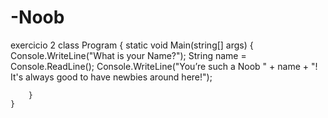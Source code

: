 # -Noob
exercicio 2
 class Program
    {
        static void Main(string[] args)
        {
            Console.WriteLine("What is your Name?");
            String name = Console.ReadLine();
            Console.WriteLine("You’re such a Noob " + name + "! It's always good to have newbies around here!");

            
        }
    }
